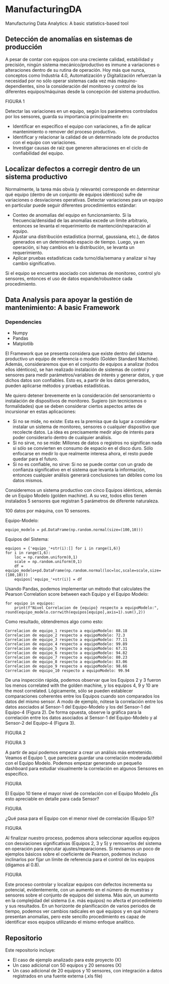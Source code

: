 # ManufacturingDA
Manufacturing Data Analytics: A basic statistics-based tool

## Detección de anomalías en sistemas de producción
A pesar de contar con equipos con una creciente calidad, estabilidad y precisión, ningún sistema mecánico/productivo es inmune a variaciones o alteraciones dentro de su rutina de operación. Hoy más que nunca, conceptos como Industria 4.0, Automatización y Digitalización refuerzan la necesidad por no sólo operar sistemas cada vez más máquino-dependientes, sino la consideración del monitoreo y control de los diferentes equipos/máquinas desde la concepción del sistema productivo.

FIGURA 1

Detectar las variaciones en un equipo, según los parámetros controlados por los sensores, guarda su importancia principalmente en:
- Identificar en específico el equipo con variaciones, a fin de aplicar mantenimiento o remover del proceso productivo.
- Identificar y relacionar la calidad de un determinado lote de productos con el equipo con variaciones.
- Investigar causas de raíz que generen alteraciones en el ciclo de confiabilidad del equipo.

## Localizar defectos a corregir dentro de un sistema productivo
Normalmente, la tarea más obvia (y relevante) corresponde en determinar qué equipo (dentro de un conjunto de equipos idénticos) sufre de variaciones o desviaciones operativas. Detectar variaciones para un equipo en particular puede seguir diferentes procedimientos estándar:
- Conteo de anomalías del equipo en funcionamiento. Si la frecuencia/densidad de las anomalías excede un límite arbitrario, entonces se levanta el requerimiento de mantención/reparación al equipo.
- Ajustar una distribución estadística (normal, gaussiana, etc.), de datos generados en un determinado espacio de tiempo. Luego, ya en operación, si hay cambios en la distribución, se levanta un requerimiento.
- Aplicar pruebas estadísticas cada turno/día/semana y analizar si hay cambio significativo.

Si el equipo se encuentra asociado con sistemas de monitoreo, control y/o sensores, entonces el uso de datos expande/robustece cada procedimiento.

## Data Analysis para apoyar la gestión de mantenimiento: A basic Framework

### Dependencies
- Numpy
- Pandas
- Matplotlib

El Framework que se presenta considera que existe dentro del sistema productivo un equipo de referencia o modelo (Golden Standard Machine). Además, consideraremos que en el conjunto de equipos a analizar (todos ellos idénticos), se han realizado instalación de sistemas de control y sensores para medir parámetros/variables de interés y generar datos, y que dichos datos son confiables. Esto es, a partir de los datos generados, pueden aplicarse métodos y pruebas estadísticas.

Me quiero detener brevemente en la consideración del sensoramiento o instalación de dispositivos de monitoreo. Sugiero (sin tecnicismos o formalidades) que se deben considerar ciertos aspectos antes de incursionar en estas aplicaciones:

- Si no se mide, no existe: Esta es la premisa que da lugar a considerar instalar un sistema de monitoreo, sensores o cualquier dispositivo que recolecte datos. La idea es precisamente medir algo de interés para poder considerarlo dentro de cualquier análisis.
- Si no sirve, no se mide: Millones de datos o registros no significan nada si sólo se convierten en consumo de espacio en el disco duro. Sólo enfocarse en medir lo que realmente interesa ahora, el resto puede quedar para el futuro.
- Si no es confiable, no sirve: Si no se puede contar con un grado de confianza significativo en el sistema que levanta la información, entonces cualquier análisis generará conclusiones tan débiles como los datos mismos.

Consideremos un sistema productivo con cinco Equipos idénticos, además de un Equipo Modelo (golden machine). A su vez, todos ellos tienen instalados 5 sensores que registran 5 parámetros de diferente naturaleza.

100 datos por máquina, con 10 sensores.

Equipo-Modelo:
```
equipo_modelo = pd.DataFrame(np.random.normal(size=(100,10)))
```

Equipos del Sistema:
```
equipos = {'equipo_'+str(i):[] for i in range(1,6)}
for i in range(1,6):
    loc = np.random.uniform(0,1)
    scale = np.random.uniform(0,1)
    df = equipo_modelo+pd.DataFrame(np.random.normal(loc=loc,scale=scale,size=(100,10)))
    equipos['equipo_'+str(i)] = df
```

Usando Pandas, podemos implementar un método that calculates the Pearson Correlation score between each Equipo y el Equipo Modelo:
```
for equipo in equipos:
    print(f"Nivel Correlacion de {equipo} respecto a equipoModelo:", round(equipo_modelo.corrwith(equipos[equipo],axis=1).sum(),2))
```

Como resultado, obtendremos algo como esto:
```
Correlacion de equipo_1 respecto a equipoModelo: 88.18
Correlacion de equipo_2 respecto a equipoModelo: 72.3
Correlacion de equipo_3 respecto a equipoModelo: 77.11
Correlacion de equipo_4 respecto a equipoModelo: 99.89
Correlacion de equipo_5 respecto a equipoModelo: 67.31
Correlacion de equipo_6 respecto a equipoModelo: 94.82
Correlacion de equipo_7 respecto a equipoModelo: 80.23
Correlacion de equipo_8 respecto a equipoModelo: 83.06
Correlacion de equipo_9 respecto a equipoModelo: 98.66
Correlacion de equipo_10 respecto a equipoModelo: 99.94
```

De una inspección rápida, podemos observar que los Equipos 2 y 3 fueron los menos correlated with the golden machine, y los equipos 4, 9 y 10 are the most correlated. Lógicamente, sólo se pueden establecer comparaciones coherentes entre los Equipos cuando son comparados los datos del mismo sensor. A modo de ejemplo, nótese la correlación entre los datos asociados al Sensor-1 del Equipo-Modelo y los del Sensor-1 del Equipo-4 (Figura 2). De forma opuesta, observe la gráfica para la correlación entre los datos asociados al Sensor-1 del Equipo-Modelo y al Sensor-2 del Equipo-4 (Figura 3).

FIGURA 2

FIGURA 3

A partir de aquí podemos empezar a crear un análisis más entretenido. Veamos el Equipo 1, que pareciera guardar una correlación moderada/débil con el Equipo Modelo. Podemos empezar generando un pequeño dashboard para estudiar visualmente la correlación en algunos Sensores en específico.

FIGURA

El Equipo 10 tiene el mayor nivel de correlación con el Equipo Modelo ¿Es esto apreciable en detalle para cada Sensor?

FIGURA

¿Qué pasa para el Equipo con el menor nivel de correlación (Equipo 5)?

FIGURA

Al finalizar nuestro proceso, podemos ahora seleccionar aquellos equipos con desviaciones significativas (Equipos 2, 3 y 5) y removerlos del sistema en operación para ejecutar ajustes/reparaciones. Si revisamos un poco de ejemplos básicos sobre el coeficiente de Pearson, podemos incluso inclinarlos por fijar un límite de referencia para el control de los equipos (digamos al 0.8).

FIGURA

Este proceso controlar y localizar equipos con defectos incrementa su potencial, evidentemente, con un aumento en el número de muestras y sensores sobre el conjunto de equipos del sistema. Más aún, un aumento en la complejidad del sistema (i.e. más equipos) no afecta el procedimiento y sus resultados. En un horizonte de planificación de varios periodos de tiempo, podemos ver cambios radicales en qué equipos y en qué número presentan anomalías, pero este sencillo procedimiento es capaz de identificar esos equipos utilizando el mismo enfoque analítico.


## Repositorio

Este repositorio incluye:
- El caso de ejemplo analizado para este proyecto (X)
- Un caso adicional con 50 equipos y 20 sensores (X)
- Un caso adicional de 20 equipos y 10 sensores, con integración a datos registrados en una fuente externa (.xls file)
